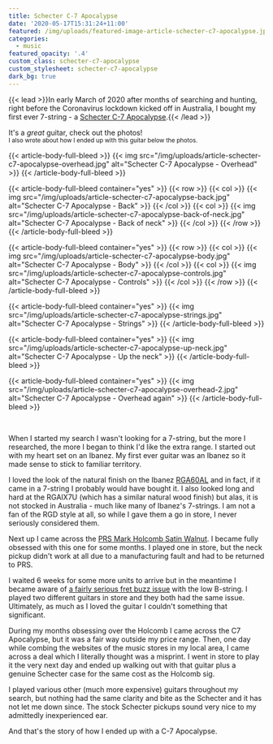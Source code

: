 ```yaml
---
title: Schecter C-7 Apocalypse
date: '2020-05-17T15:31:24+11:00'
featured: /img/uploads/featured-image-article-schecter-c7-apocalypse.jpg
categories:
  - music
featured_opacity: '.4'
custom_class: schecter-c7-apocalypse
custom_stylesheet: schecter-c7-apocalypse
dark_bg: true
---
```

{{< lead >}}In early March of 2020 after months of searching and hunting, right before the Coronavirus lockdown kicked off in Australia, I bought my first ever 7-string - a [Schecter C-7 Apocalypse](https://www.schecterguitars.com/guitars/c-7-apocalypse-rusty-grey-detail).{{< /lead >}}

It's a _great_ guitar, check out the photos!
<small style="display:block">I also wrote about how I ended up with this guitar below the photos.</small>

{{< article-body-full-bleed >}}
{{< img src="/img/uploads/article-schecter-c7-apocalypse-overhead.jpg" alt="Schecter C-7 Apocalypse - Overhead" >}}
{{< /article-body-full-bleed >}}

{{< article-body-full-bleed container="yes" >}}
{{< row >}}
{{< col >}}
{{< img src="/img/uploads/article-schecter-c7-apocalypse-back.jpg" alt="Schecter C-7 Apocalypse - Back" >}}
{{< /col >}}
{{< col >}}
{{< img src="/img/uploads/article-schecter-c7-apocalypse-back-of-neck.jpg" alt="Schecter C-7 Apocalypse - Back of neck" >}}
{{< /col >}}
{{< /row >}}
{{< /article-body-full-bleed >}}

{{< article-body-full-bleed container="yes" >}}
{{< row >}}
{{< col >}}
{{< img src="/img/uploads/article-schecter-c7-apocalypse-body.jpg" alt="Schecter C-7 Apocalypse - Body" >}}
{{< /col >}}
{{< col >}}
{{< img src="/img/uploads/article-schecter-c7-apocalypse-controls.jpg" alt="Schecter C-7 Apocalypse - Controls" >}}
{{< /col >}}
{{< /row >}}
{{< /article-body-full-bleed >}}

{{< article-body-full-bleed container="yes" >}}
{{< img src="/img/uploads/article-schecter-c7-apocalypse-strings.jpg" alt="Schecter C-7 Apocalypse - Strings" >}}
{{< /article-body-full-bleed >}}

{{< article-body-full-bleed container="yes" >}}
{{< img src="/img/uploads/article-schecter-c7-apocalypse-up-neck.jpg" alt="Schecter C-7 Apocalypse - Up the neck" >}}
{{< /article-body-full-bleed >}}

{{< article-body-full-bleed container="yes" >}}
{{< img src="/img/uploads/article-schecter-c7-apocalypse-overhead-2.jpg" alt="Schecter C-7 Apocalypse - Overhead again" >}}
{{< /article-body-full-bleed >}}

&nbsp;

When I started my search I wasn't looking for a 7-string, but the more I researched, the more I began to think I'd like the extra range. I started out with my heart set on an Ibanez. My first ever guitar was an Ibanez so it made sense to stick to familiar territory.

I loved the look of the natural finish on the Ibanez [RGA60AL](https://www.ibanez.com/na/products/detail/rga60al_1p_01.html) and in fact, if it came in a 7-string I probably would have bought it. I also looked long and hard at the RGAIX7U (which has a similar natural wood finish) but alas, it is not stocked in Australia - much like many of Ibanez's 7-strings. I am not a fan of the RGD style at all, so while I gave them a go in store, I never seriously considered them.

Next up I came across the [PRS Mark Holcomb Satin Walnut](https://www.prsguitars.com/electrics/model/se_mark_holcomb_svn_2020). I became fully obsessed with this one for some months. I played one in store, but the neck pickup didn't work at all due to a manufacturing fault and had to be returned to PRS. 

I waited 6 weeks for some more units to arrive but in the meantime I became aware of [a fairly serious fret buzz issue](https://www.youtube.com/watch?v=0B2tyS_fJh4) with the low B-string. I played two different guitars in store and they both had the same issue. Ultimately, as much as I loved the guitar I couldn't something that significant.

During my months obsessing over the Holcomb I came across the C7 Apocalypse, but it was a fair way outside my price range. Then, one day while combing the websites of the music stores in my local area, I came across a deal which I literally thought was a misprint. I went in store to play it the very next day and ended up walking out with that guitar plus a genuine Schecter case for the same cost as the Holcomb sig.

I played various other (much more expensive) guitars throughout my search, but nothing had the same clarity and bite as the Schecter and it has not let me down since. The stock Schecter pickups sound very nice to my admittedly inexperienced ear.

And that's the story of how I ended up with a C-7 Apocalypse.